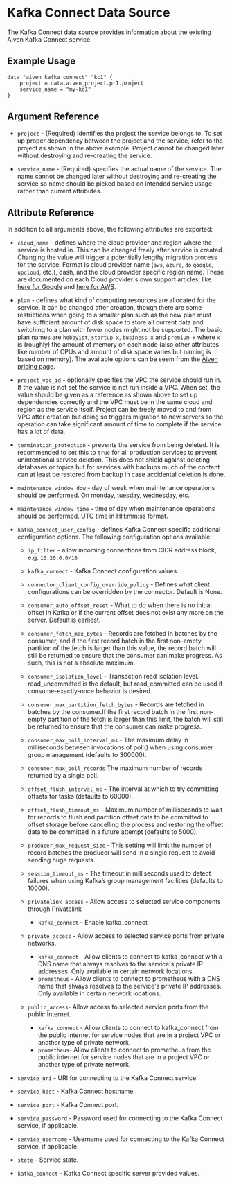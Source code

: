 # Kafka Connect Data Source

The Kafka Connect data source provides information about the existing Aiven Kafka Connect service.

## Example Usage

```hcl
data "aiven_kafka_connect" "kc1" {
    project = data.aiven_project.pr1.project
    service_name = "my-kc1"
}
```

## Argument Reference

* `project` - (Required) identifies the project the service belongs to. To set up proper dependency
between the project and the service, refer to the project as shown in the above example.
Project cannot be changed later without destroying and re-creating the service.

* `service_name` - (Required) specifies the actual name of the service. The name cannot be changed
later without destroying and re-creating the service so name should be picked based on
intended service usage rather than current attributes.

## Attribute Reference

In addition to all arguments above, the following attributes are exported:

* `cloud_name` - defines where the cloud provider and region where the service is hosted
in. This can be changed freely after service is created. Changing the value will trigger
a potentially lengthy migration process for the service. Format is cloud provider name
(`aws`, `azure`, `do` `google`, `upcloud`, etc.), dash, and the cloud provider
specific region name. These are documented on each Cloud provider's own support articles,
like [here for Google](https://cloud.google.com/compute/docs/regions-zones/) and
[here for AWS](https://docs.aws.amazon.com/AmazonRDS/latest/UserGuide/Concepts.RegionsAndAvailabilityZones.html).

* `plan` - defines what kind of computing resources are allocated for the service. It can
be changed after creation, though there are some restrictions when going to a smaller
plan such as the new plan must have sufficient amount of disk space to store all current
data and switching to a plan with fewer nodes might not be supported. The basic plan
names are `hobbyist`, `startup-x`, `business-x` and `premium-x` where `x` is
(roughly) the amount of memory on each node (also other attributes like number of CPUs
and amount of disk space varies but naming is based on memory). The available options can be seem from the [Aiven pricing page](https://aiven.io/pricing).

* `project_vpc_id` - optionally specifies the VPC the service should run in. If the value
is not set the service is not run inside a VPC. When set, the value should be given as a
reference as shown above to set up dependencies correctly and the VPC must be in the same
cloud and region as the service itself. Project can be freely moved to and from VPC after
creation but doing so triggers migration to new servers so the operation can take
significant amount of time to complete if the service has a lot of data.

* `termination_protection` - prevents the service from being deleted. It is recommended to
set this to `true` for all production services to prevent unintentional service
deletion. This does not shield against deleting databases or topics but for services
with backups much of the content can at least be restored from backup in case accidental
deletion is done.

* `maintenance_window_dow` - day of week when maintenance operations should be performed. 
On monday, tuesday, wednesday, etc.

* `maintenance_window_time` - time of day when maintenance operations should be performed. 
UTC time in HH:mm:ss format.

* `kafka_connect_user_config` - defines Kafka Connect specific additional configuration options. 
The following configuration options available:
    * `ip_filter` - allow incoming connections from CIDR address block, e.g. `10.20.0.0/16`
    * `kafka_connect` - Kafka Connect configuration values.
    * `connector_client_config_override_policy` - Defines what client configurations can be 
    overridden by the connector. Default is None.
    * `consumer_auto_offset_reset` - What to do when there is no initial offset in Kafka or 
    if the current offset does not exist any more on the server. Default is earliest.
    * `consumer_fetch_max_bytes` - Records are fetched in batches by the consumer, and if 
    the first record batch in the first non-empty partition of the fetch is larger than this value, 
    the record batch will still be returned to ensure that the consumer can make progress. As such, 
    this is not a absolute maximum.
    * `consumer_isolation_level` - Transaction read isolation level. read_uncommitted is 
    the default, but read_committed can be used if consume-exactly-once behavior is desired.     
    * `consumer_max_partition_fetch_bytes` - Records are fetched in batches by the consumer.If 
    the first record batch in the first non-empty partition of the fetch is larger than this limit, 
    the batch will still be returned to ensure that the consumer can make progress.                                                   
    * `consumer_max_poll_interval_ms` - The maximum delay in milliseconds between invocations 
    of poll() when using consumer group management (defaults to 300000).
    * `consumer_max_poll_records` The maximum number of records returned by a single poll.
    * `offset_flush_interval_ms` - The interval at which to try committing offsets for tasks 
    (defaults to 60000).
    * `offset_flush_timeout_ms` - Maximum number of milliseconds to wait for records to flush 
    and partition offset data to be committed to offset storage before cancelling the process and restoring 
    the offset data to be committed in a future attempt (defaults to 5000).
    * `producer_max_request_size` - This setting will limit the number of record batches the 
    producer will send in a single request to avoid sending huge requests. 
    * `session_timeout_ms` - The timeout in milliseconds used to detect failures when using Kafka’s 
    group management facilities (defaults to 10000).

    * `privatelink_access` - Allow access to selected service components through Privatelink
        * `kafka_connect` - Enable kafka_connect

    * `private_access` - Allow access to selected service ports from private networks.
        * `kafka_connect` -  Allow clients to connect to kafka_connect with a DNS name that 
         always resolves to the service's private IP addresses. Only available in certain network locations.
        * `prometheus` - Allow clients to connect to prometheus with a DNS name that always resolves to 
         the service's private IP addresses. Only available in certain network locations.
      
    * `public_access`- Allow access to selected service ports from the public Internet.
        * `kafka_connect` - Allow clients to connect to kafka_connect from the public internet for 
        service nodes that are in a project VPC or another type of private network.
        * `prometheus`- Allow clients to connect to prometheus from the public internet for service 
        nodes that are in a project VPC or another type of private network.

* `service_uri` - URI for connecting to the Kafka Connect service.

* `service_host` - Kafka Connect hostname.

* `service_port` - Kafka Connect port.

* `service_password` - Password used for connecting to the Kafka Connect service, if applicable.

* `service_username` - Username used for connecting to the Kafka Connect service, if applicable.

* `state` - Service state.

* `kafka_connect` - Kafka Connect specific server provided values.